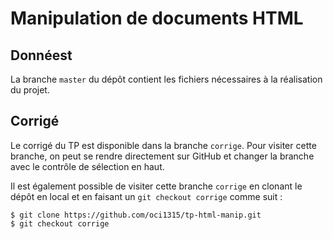 # Manipulation de documents HTML

## Donnéest

La branche `master` du dépôt contient les fichiers nécessaires à la réalisation du projet.

## Corrigé

Le corrigé du TP est disponible dans la branche `corrige`. Pour visiter cette branche, 
on peut se rendre directement sur GitHub et changer la branche avec le 
contrôle de sélection en haut.

Il est également possible de visiter cette branche `corrige` en clonant le dépôt
en local et en faisant un `git checkout corrige` comme suit :

```{bash}
$ git clone https://github.com/oci1315/tp-html-manip.git
$ git checkout corrige
```